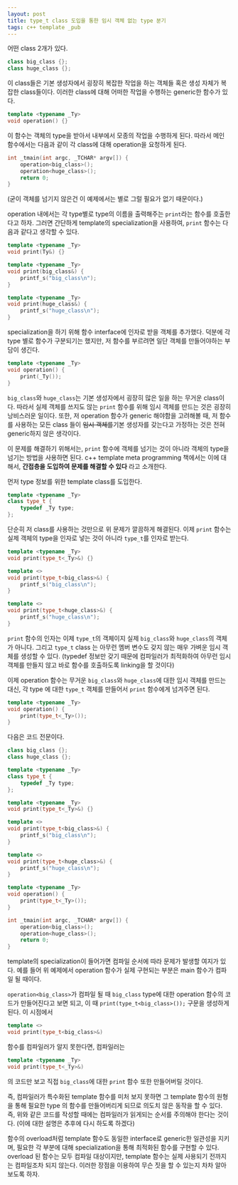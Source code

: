```yaml
---
layout: post
title: type_t class 도입을 통한 임시 객체 없는 type 분기
tags: c++ template _pub
---
```


어떤 class 2개가 있다.

```cpp
class big_class {};
class huge_class {};
```

이 class들은 기본 생성자에서 굉장히 복잡한 작업을 하는 객체들 혹은 생성 자체가 복잡한 class들이다. 이러한 class에 대해 어떠한 작업을 수행하는 generic한 함수가 있다.

```cpp
template <typename _Ty>
void operation() {}
```

이 함수는 객체의 type을 받아서 내부에서 모종의 작업을 수행하게 된다. 따라서 메인 함수에서는 다음과 같이 각 class에 대해 operation을 요청하게 된다.

```cpp
int _tmain(int argc, _TCHAR* argv[]) {
    operation<big_class>();
    operation<huge_class>();
    return 0;
}
```

(굳이 객체를 넘기지 않은건 이 예제에서는 별로 그럴 필요가 없기 때문이다.)

operation 내에서는 각 type별로 type의 이름을 출력해주는 `print`라는 함수를 호출한다고 하자. 그러면 간단하게 template의 specialization을 사용하여, `print` 함수는 다음과 같다고 생각할 수 있다.

```cpp
template <typename _Ty>
void print(Ty&) {}

template <typename _Ty>
void print(big_class&) {
    printf_s("big_class\n");
}

template <typename _Ty>
void print(huge_class&) {
    printf_s("huge_class\n");
}
```

specialization을 하기 위해 함수 interface에 인자로 받을 객체를 추가했다. 덕분에 각 type 별로 함수가 구분되기는 했지만, 저 함수를 부르려면 일단 객체를 만들어야하는 부담이 생긴다.

```cpp
template <typename _Ty>
void operation() {
    print(_Ty());
}
```

`big_class`와 `huge_class`는 기본 생성자에서 굉장히 많은 일을 하는 무거운 class이다. 따라서 실제 객체를 쓰지도 않는 `print` 함수를 위해 임시 객체를 만드는 것은 굉장히 낭비스러운 일이다. 또한, 저 operation 함수가 generic 해야함을 고려해볼 때, 저 함수를 사용하는 모든 class 들이 ~~임시 객체를~~기본 생성자를 갖는다고 가정하는 것은 전혀 generic하지 않은 생각이다.

이 문제를 해결하기 위해서는, `print` 함수에 객체를 넘기는 것이 아니라 객체의 type을 넘기는 방법을 사용하면 된다. c++ template meta programming 책에서는 이에 대해서, **간접층을 도입하여 문제를 해결할 수 있다** 라고 소개한다.

먼저 type 정보를 위한 template class를 도입한다.

```cpp
template <typename _Ty>
class type_t {
    typedef _Ty type;
};
```

단순히 저 class를 사용하는 것만으로 위 문제가 깔끔하게 해결된다. 이제 `print` 함수는 실제 객체의 type을 인자로 넣는 것이 아니라 `type_t`를 인자로 받는다.

```cpp
template <typename _Ty>
void print(type_t<_Ty>&) {}

template <>
void print(type_t<big_class>&) {
    printf_s("big_class\n");
}

template <>
void print(type_t<huge_class>&) {
    printf_s("huge_class\n");
}
```

`print` 함수의 인자는 이제 `type_t`의 객체이지 실제 `big_class`와 `huge_class`의 객체가 아니다. 그리고 `type_t` class 는 아무런 멤버 변수도 갖지 않는 매우 가벼운 임시 객체를 생성할 수 있다. (typedef 정보만 갖기 때문에 컴파일러가 최적화하여 아무런 임시 객체를 만들지 않고 바로 함수를 호출하도록 linking을 할 것이다)

이제 operation 함수는 무거운 `big_class`와 `huge_class`에 대한 임시 객체를 만드는 대신, 각 type 에 대한 `type_t` 객체를 만들어서 `print` 함수에게 넘겨주면 된다.

```cpp
template <typename _Ty>
void operation() {
    print(type_t<_Ty>());
}
```

다음은 코드 전문이다.

```cpp
class big_class {};
class huge_class {};

template <typename _Ty>
class type_t {
    typedef _Ty type;
};

template <typename _Ty>
void print(type_t<_Ty>&) {}

template <>
void print(type_t<big_class>&) {
    printf_s("big_class\n");
}

template <>
void print(type_t<huge_class>&) {
    printf_s("huge_class\n");
}

template <typename _Ty>
void operation() {
    print(type_t<_Ty>());
}

int _tmain(int argc, _TCHAR* argv[]) {
    operation<big_class>();
    operation<huge_class>();
    return 0;
}
```

template의 specialization이 들어가면 컴파일 순서에 따라 문제가 발생할 여지가 있다. 예를 들어 위 예제에서 operation 함수가 실제 구현되는 부분은 main 함수가 컴파일 될 때이다.

`operation<big_class>`가 컴파일 될 때 `big_class` type에 대한 operation 함수의 코드가 만들어진다고 보면 되고, 이 때 `print(type_t<big_class>());` 구문을 생성하게 된다. 이 시점에서

```cpp
template <>
void print(type_t<big_class>&)
```

함수를 컴파일러가 알지 못한다면, 컴파일러는

```cpp
template <typename _Ty>
void print(type_t<_Ty>&)
```

의 코드만 보고 직접 `big_class`에 대한 `print` 함수 또한 만들어버릴 것이다.

즉, 컴파일러가 특수화된 template 함수를 미처 보지 못하면 그 template 함수의 원형을 통해 필요한 type 의 함수를 만들어버리게 되므로 의도치 않은 동작을 할 수 있다. 즉, 위와 같은 코드를 작성할 때에는 컴파일러가 읽게되는 순서를 주의해야 한다는 것이다. (이에 대한 설명은 추후에 다시 하도록 하겠다)


함수의 overload처럼 template 함수도 동일한 interface로 generic한 일관성을 지키며, 필요한 각 부분에 대해 specialization을 통해 최적화된 함수를 구현할 수 있다. overload 된 함수는 모두 컴파일 대상이지만, template 함수는 실제 사용되기 전까지는 컴파일조차 되지 않는다. 이러한 장점을 이용하여 무슨 짓을 할 수 있는지 차차 알아보도록 하자.
